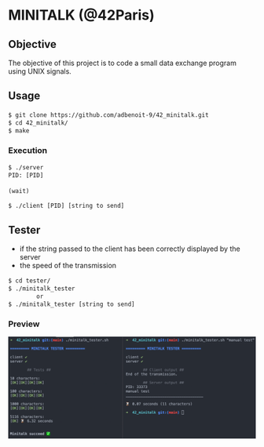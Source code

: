 # MINITALK (@42Paris)

## Objective

The objective of this project is to code a small data exchange program using UNIX signals.

## Usage

```
$ git clone https://github.com/adbenoit-9/42_minitalk.git
$ cd 42_minitalk/
$ make
```

### Execution

```
$ ./server
PID: [PID]

(wait)
```
```
$ ./client [PID] [string to send]
```

## Tester

- if the string passed to the client has been correctly displayed by the server
- the speed of the transmission

```
$ cd tester/
$ ./minitalk_tester
        or
$ ./minitalk_tester [string to send]
```

### Preview
![Example](img/screenshot.png)
